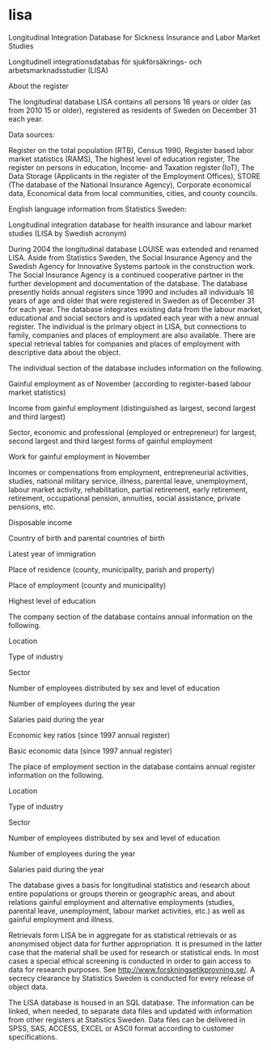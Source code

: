 # lisa
Longitudinal Integration Database for Sickness Insurance and Labor Market Studies

Longitudinell integrationsdatabas för sjukförsäkrings- och arbetsmarknadsstudier (LISA)


About the register

The longitudinal database LISA contains all persons 16 years or older (as from 2010 15 or older),  registered as residents
of Sweden on December 31 each year.

Data sources:

Register on the total population (RTB),
Census 1990,
Register based labor market statistics (RAMS),
The highest level of education register,
The register on persons in education,
Income‑ and Taxation register (IoT),
The Data Storage (Applicants in the register of the Employment Offices),
STORE (The database of the National Insurance Agency),
Corporate economical data,
Economical data from local communities, cities, and county councils.

English language information from Statistics Sweden:

Longitudinal integration database for health insurance and labour market studies (LISA by Swedish acronym)

During 2004 the longitudinal database LOUISE was extended and renamed LISA. Aside from Statistics Sweden, 
the Social Insurance Agency and the Swedish Agency for Innovative Systems partook in the construction work. 
The Social Insurance Agency is a continued cooperative partner in the further development and documentation of the database. 
The database presently holds annual registers since 1990 and includes all individuals 16 years of age and older that were 
registered in Sweden as of December 31 for each year. The database integrates existing data from the labour market, 
educational and social sectors and is updated each year with a new annual register. The individual is the primary object in 
LISA, but connections to family, companies and places of employment are also available. There are special retrieval tables for
companies and places of employment with descriptive data about the object.

The individual section of the database includes information on the following.

Gainful employment as of November (according to register-based labour market statistics)

Income from gainful employment (distinguished as largest, second largest and third largest) 

Sector, economic and professional (employed or entrepreneur) for largest, second largest and third largest forms of gainful
employment 

Work for gainful employment in November 

Incomes or compensations from employment, entrepreneurial activities, studies, national military service, illness, 
parental leave, unemployment, labour market activity, rehabilitation, partial retirement, early retirement, retirement, 
occupational pension, annuities, social assistance, private pensions, etc. 

Disposable income

Country of birth and parental countries of birth 

Latest year of immigration 

Place of residence (county, municipality, parish and property) 

Place of employment (county and municipality) 

Highest level of education

The company section of the database contains annual information on the following.

Location 

Type of industry

Sector

Number of employees distributed by sex and level of education

Number of employees during the year

Salaries paid during the year

Economic key ratios (since 1997 annual register)

Basic economic data (since 1997 annual register)


The place of employment section in the database contains annual register information on the following.

Location

Type of industry

Sector

Number of employees distributed by sex and level of education

Number of employees during the year

Salaries paid during the year


The database gives a basis for longitudinal statistics and research about entire populations or groups therein or geographic 
areas, and about relations gainful employment and alternative employments (studies, parental leave, unemployment, 
labour market activities, etc.) as well as gainful employment and illness.

Retrievals form LISA be in aggregate for as statistical retrievals or as anonymised object data for further appropriation. 
It is presumed in the latter case that the material shall be used for research or statistical ends. In most cases a special 
ethical screening is conducted in order to gain access to data for research purposes. 
See http://www.forskningsetikprovning.se/. A secrecy clearance by Statistics Sweden is conducted for every release of object 
data.

The LISA database is housed in an SQL database. The information can be linked, when needed, to separate data files and updated with information from other registers at Statistics Sweden. Data files can be delivered in SPSS, SAS, ACCESS, EXCEL or ASCII format according to customer specifications.
